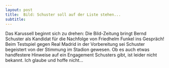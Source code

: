 ```yaml
---
layout: post
title:  Bild: Schuster soll auf der Liste stehen...
subtitle:  
---
```


Das Karussell beginnt sich zu drehen: Die Bild-Zeitung bringt Bernd Schuster als Kandidat für die Nachfolge von Friedhelm Funkel ins Gespräch! Beim Testspiel gegen Real Madrid in der Vorbereitung sei Schuster begeistert von der Stimmung im Stadion gewesen. Ob es auch etwas handfestere Hinweise auf ein Engagement Schusters gibt, ist leider nicht bekannt. Ich glaube und hoffe nicht...


